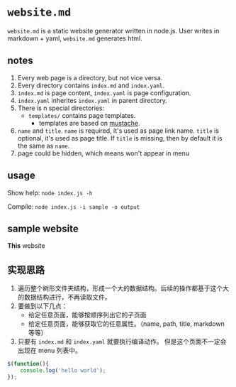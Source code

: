 # `website.md`

`website.md` is a static website generator written in node.js. User writes in markdown + yaml, `website.md` generates html.


## notes

1. Every web page is a directory, but not vice versa.
1. Every directory contains `index.md` and `index.yaml`.
1. `index.md` is page content, `index.yaml` is page configuration.
1. `index.yaml` inherites `index.yaml` in parent directory.
1. There is n special directories:
    - `templates/` contains page templates.
       - templates are based on [mustache](https://github.com/janl/mustache.js).
1. `name` and `title`. `name` is required, it's used as page link name. `title` is optional, it's used as page title.  If `title` is missing, then by default it is the same as `name`.
1. page could be hidden, which means won't appear in menu


## usage

Show help: `node index.js -h`

Compile: `node index.js -i sample -o output`


## sample website

**This** website


## 实现思路

1. 遍历整个树形文件夹结构，形成一个大的数据结构。后续的操作都基于这个大的数据结构进行，不再读取文件。
1. 要做到以下几点：
    - 给定任意页面，能够按顺序列出它的子页面
    - 给定任意页面，能够获取它的任意属性。（name, path, title, markdown 等等）
1. 只要有 `index.md` 和 `index.yaml` 就要执行编译动作。 但是这个页面不一定会出现在 menu 列表中。


```javascript
$(function(){
    console.log('hello world');
});
```
